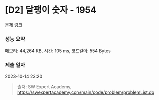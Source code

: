 # [D2] 달팽이 숫자 - 1954 

[문제 링크](https://swexpertacademy.com/main/code/problem/problemDetail.do?contestProbId=AV5PobmqAPoDFAUq) 

### 성능 요약

메모리: 44,264 KB, 시간: 105 ms, 코드길이: 554 Bytes

### 제출 일자

2023-10-14 23:20



> 출처: SW Expert Academy, https://swexpertacademy.com/main/code/problem/problemList.do